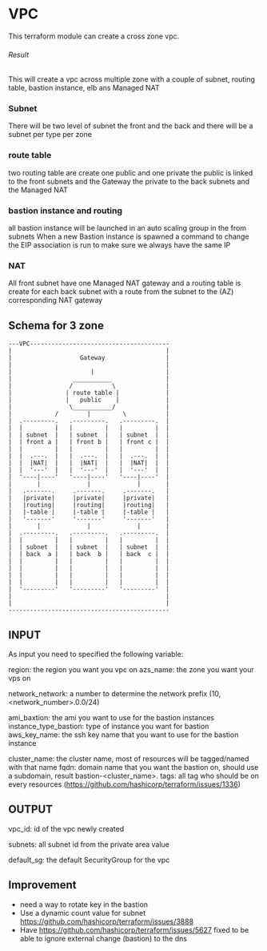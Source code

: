 

# VPC

This terraform module can create a cross zone vpc.

###### Result

This will create a vpc across multiple zone with a couple of subnet, routing 
table, bastion instance, elb ans Managed NAT

### Subnet

There will be two level of subnet the front and the back and there will be 
a subnet per type per zone

### route table

two routing table are create one public and one private the public is linked to 
the front subnets and the Gateway
the private to the back subnets and the Managed NAT

### bastion instance and routing

all bastion instance will be launched in an auto scaling group in the from subnets
When a new Bastion instance is spawned a command to change the EIP association
is run to make sure we always have the same IP

### NAT

All front subnet have one Managed NAT gateway and a routing table is create for
 each back subnet with a route from the subnet to the (AZ) corresponding NAT gateway

## Schema for 3 zone

```
---VPC---------------------------------------
|                                           |
|					Gateway                 |
|                                           |
|                      |                    |
|                 ___________               |
|                /           \              |
|               | route table |             |
|               |   public    |             |
|                \___________/              |
|            /        |         \           |
|  .---------.   .---------.   .---------.  |
|  |         |   |         |   |         |  |
|  | subnet  |   | subnet  |   | subnet  |  |
|  | front a |   | front b |   | front c |  |
|  |         |   |         |   |         |  |
|  |  .---.  |   |  .---.  |   |  .---.  |  |
|  |  |NAT|  |   |  |NAT|  |   |  |NAT|  |  |
|  |  '---'  |   |  '---'  |   |  '---'  |  |
|  '----|----'   '----|----'   '----|----'  |
|       |             |             |       |
|   .-------.     .-------.     .-------.   |
|   |private|     |private|     |private|   |
|   |routing|     |routing|     |routing|   |
|   |-table |     |-table |     |-table |   |
|   '-------'     '-------'     '-------'   |
|       |             |             |       |
|  .---------.   .---------.   .---------.  |
|  |         |   |         |   |         |  |
|  | subnet  |   | subnet  |   | subnet  |  |
|  | back  a |   | back  b |   | back  c |  |
|  |         |   |         |   |         |  |
|  |         |   |         |   |         |  |
|  |         |   |         |   |         |  |
|  |         |   |         |   |         |  |
|  '---------'   '---------'   '---------'  |
|                                           |
|                                           |
---------------------------------------------

```


## INPUT

As input you need to specified the following variable:


region: the region you want you vpc on
azs_name: the zone you want your vps on

network_network: a number to determine the network prefix 
(10,<network_number>.0.0/24)

ami_baxtion: the ami you want to use for the bastion instances
instance_type_bastion: type of instance you want for bastion
aws_key_name: the ssh key name that you want to use for the bastion instance

cluster_name: the cluster name, most of resources will be tagged/named with 
that name
fqdn: domain name that you want the bastion on, should use a subdomain, result 
bastion-<cluster_name>.<fqdn>
tags: all tag who should be on every resources
(https://github.com/hashicorp/terraform/issues/1336)



## OUTPUT

vpc_id: id of the vpc newly created

subnets: all subnet id from the private area value

default_sg:  the default SecurityGroup for the vpc


## Improvement

* need a way to rotate key in the bastion
* Use a dynamic count value for subnet https://github.com/hashicorp/terraform/issues/3888
* Have https://github.com/hashicorp/terraform/issues/5627 fixed to be able to 
ignore external change (bastion) to the dns

